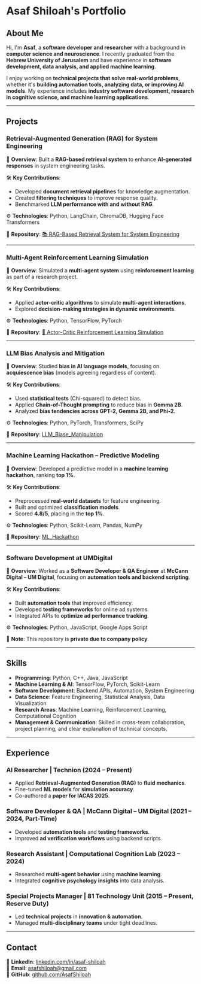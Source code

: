 # Asaf Shiloah's Portfolio

## About Me  

Hi, I'm **Asaf**, a **software developer and researcher** with a background in **computer science and neuroscience**. I recently graduated from the **Hebrew University of Jerusalem** and have experience in **software development, data analysis, and applied machine learning**.  

I enjoy working on **technical projects that solve real-world problems**, whether it's **building automation tools, analyzing data, or improving AI models**. My experience includes **industry software development, research in cognitive science, and machine learning applications**.  

---

## Projects  


### **Retrieval-Augmented Generation (RAG) for System Engineering**  
📌 **Overview**: Built a **RAG-based retrieval system** to enhance **AI-generated responses** in system engineering tasks.  

🛠 **Key Contributions**:  
- Developed **document retrieval pipelines** for knowledge augmentation.  
- Created **filtering techniques** to improve response quality.  
- Benchmarked **LLM performance with and without RAG**.  

⚙ **Technologies**: Python, LangChain, ChromaDB, Hugging Face Transformers  

📌 **Repository**: [📚 RAG-Based Retrieval System for System Engineering](https://github.com/AsafShiloah/RAG_Research_Technion)  

---

### **Multi-Agent Reinforcement Learning Simulation**  
📌 **Overview**: Simulated a **multi-agent system** using **reinforcement learning** as part of a research project.  

🛠 **Key Contributions**:  
- Applied **actor-critic algorithms** to simulate **multi-agent interactions**.  
- Explored **decision-making strategies in dynamic environments**.  

⚙ **Technologies**: Python, TensorFlow, PyTorch  

📌 **Repository**: [🤖 Actor-Critic Reinforcement Learning Simulation](https://github.com/AsafShiloah/Actor_Critic_RL)  

---

### **LLM Bias Analysis and Mitigation**  
📌 **Overview**: Studied **bias in AI language models**, focusing on **acquiescence bias** (models agreeing regardless of content).  

🛠 **Key Contributions**:  
- Used **statistical tests** (Chi-squared) to detect bias.  
- Applied **Chain-of-Thought prompting** to reduce bias in **Gemma 2B**.  
- Analyzed **bias tendencies across GPT-2, Gemma 2B, and Phi-2**.  

⚙ **Technologies**: Python, PyTorch, Transformers, SciPy  

📌 **Repository**: [LLM_Biase_Manipulation](https://github.com/AsafShiloah/LLM_Biase_Manipulation)  


---


### **Machine Learning Hackathon – Predictive Modeling**  
📌 **Overview**: Developed a predictive model in a **machine learning hackathon**, ranking **top 1%**.  

🛠 **Key Contributions**:  
- Preprocessed **real-world datasets** for feature engineering.  
- Built and optimized **classification models**.  
- Scored **4.8/5**, placing in the **top 1%**.  

⚙ **Technologies**: Python, Scikit-Learn, Pandas, NumPy  

📌 **Repository**: [ML_Hackathon](https://github.com/AsafShiloah/ML_Hackathon)  

---

### **Software Development at UMDigital**  
📌 **Overview**: Worked as a **Software Developer & QA Engineer** at **McCann Digital – UM Digital**, focusing on **automation tools and backend scripting**.  

🛠 **Key Contributions**:  
- Built **automation tools** that improved efficiency.  
- Developed **testing frameworks** for online ad systems.  
- Integrated APIs to **optimize ad performance tracking**.  

⚙ **Technologies**: Python, JavaScript, Google Apps Script  

📌 **Note**: This repository is **private due to company policy**. 





---

## Skills  

- **Programming**: Python, C++, Java, JavaScript  
- **Machine Learning & AI**: TensorFlow, PyTorch, Scikit-Learn  
- **Software Development**: Backend APIs, Automation, System Engineering  
- **Data Science**: Feature Engineering, Statistical Analysis, Data Visualization  
- **Research Areas**: Machine Learning, Reinforcement Learning, Computational Cognition
- **Management & Communication**: Skilled in cross-team collaboration, project planning, and clear explanation of technical concepts.


---

## Experience  

### **AI Researcher | Technion (2024 – Present)**  
- Applied **Retrieval-Augmented Generation (RAG)** to **fluid mechanics**.  
- Fine-tuned **ML models** for **simulation accuracy**.  
- Co-authored a **paper for IACAS 2025**.  

### **Software Developer & QA | McCann Digital – UM Digital (2021 – 2024, Part-Time)**  
- Developed **automation tools** and **testing frameworks**.  
- Improved **ad verification workflows** using backend scripts.  

### **Research Assistant | Computational Cognition Lab (2023 – 2024)**  
- Researched **multi-agent behavior** using **machine learning**.  
- Integrated **cognitive psychology insights** into data analysis.  

### **Special Projects Manager | 81 Technology Unit (2015 – Present, Reserve Duty)**  
- Led **technical projects** in **innovation & automation**.  
- Managed **multi-disciplinary teams** under tight deadlines.  

---

## Contact  

📌 **LinkedIn**: [linkedin.com/in/asaf-shiloah](https://www.linkedin.com/in/asaf-shiloah)  
📌 **Email**: [asafshiloah@gmail.com](mailto:asafshiloah@gmail.com)  
📌 **GitHub**: [github.com/AsafShiloah](https://github.com/AsafShiloah)  
